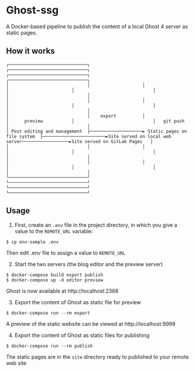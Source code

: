 # Ghost-ssg

A Docker-based pipeline to publish the content of a local Ghost 4 server as static pages.

## How it works

```
┌──────────────────────────────┐                    ┌──────────────────────────────┐                        ┌──────────────────────────────┐                  ┌──────────────────────────────┐
│                              │                    │                              │                        │                              │                  │                              │
│                              │                    │                              │                        │                              │                  │                              │
│                              │    export          │                              │      preview           │                              │   git push       │                              │
│ Post editing and management  ├────────────────────► Static pages on file system  ├────────────────────────►Site served on local web server──────────────────►Site served on GitLab Pages   │
│                              │                    │                              │                        │                              │                  │                              │
│                              │                    │                              │                        │                              │                  │                              │
└──────────────────────────────┘                    └──────────────────────────────┘                        └──────────────────────────────┘                  └──────────────────────────────┘
```

## Usage

1. First, create an ``.env`` file in the project directory, in which you give a value to the ``REMOTE_URL`` variable:

```
$ cp env-sample .env
```
Then edit .env file to assign a value to ``REMOTE_URL``

2. Start the two servers (the blog editor and the preview server)

```
$ docker-compose build export publish
$ docker-compose up -d editor preview
```
Ghost is now available at http://localhost:2368

3. Export the content of Ghost as static file for preview

```
$ docker-compose run --rm export
```

A preview of the static website can be viewed at http://localhost:9999

4. Export the content of Ghost as static files for publishing

```
$ docker-compose run --rm publish
```

The static pages are in the ``site`` directory ready to published to your remote web site
